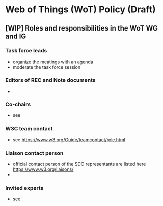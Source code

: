 # Web of Things (WoT) Policy (Draft)
## [WIP] Roles and responsibilities in the WoT WG and IG

### Task force leads
- organize the meatings with an agenda
- moderate the task force session

### Editors of REC and Note documents
- 

### Co-chairs
- see <tbd>

### W3C team contact
- see https://www.w3.org/Guide/teamcontact/role.html

### Liaison contact person
- official contact person of the SDO representants are listed here https://www.w3.org/liaisons/
- <tbd>

### Invited experts
- see 
